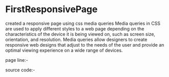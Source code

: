 # FirstResponsivePage
created a responsive page using  css media queries
Media queries in CSS are used to apply different styles to a web page depending on the characteristics of the device it is being viewed on, 
such as screen size, orientation, and resolution. Media queries allow designers to create responsive web designs that adjust to the needs of the
user and provide an optimal viewing experience on a wide range of devices.

page line:-

source code:-
